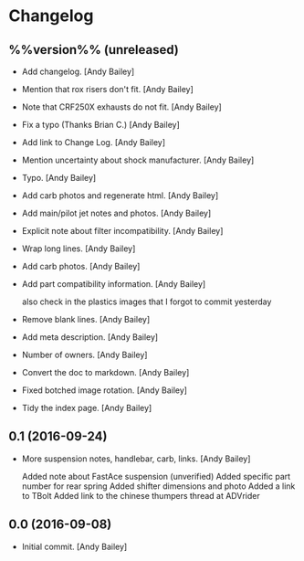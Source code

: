 Changelog
=========

%%version%% (unreleased)
------------------------

- Add changelog. [Andy Bailey]

- Mention that rox risers don't fit. [Andy Bailey]

- Note that CRF250X exhausts do not fit. [Andy Bailey]

- Fix a typo (Thanks Brian C.) [Andy Bailey]

- Add link to Change Log. [Andy Bailey]

- Mention uncertainty about shock manufacturer. [Andy Bailey]

- Typo. [Andy Bailey]

- Add carb photos and regenerate html. [Andy Bailey]

- Add main/pilot jet notes and photos. [Andy Bailey]

- Explicit note about filter incompatibility. [Andy Bailey]

- Wrap long lines. [Andy Bailey]

- Add carb photos. [Andy Bailey]

- Add part compatibility information. [Andy Bailey]

  also check in the plastics images that I forgot to commit yesterday

- Remove blank lines. [Andy Bailey]

- Add meta description. [Andy Bailey]

- Number of owners. [Andy Bailey]

- Convert the doc to markdown. [Andy Bailey]

- Fixed botched image rotation. [Andy Bailey]

- Tidy the index page. [Andy Bailey]

0.1 (2016-09-24)
----------------

- More suspension notes, handlebar, carb, links. [Andy Bailey]

  Added note about FastAce suspension (unverified)
  Added specific part number for rear spring
  Added shifter dimensions and photo
  Added a link to TBolt
  Added link to the chinese thumpers thread at ADVrider

0.0 (2016-09-08)
----------------

- Initial commit. [Andy Bailey]



